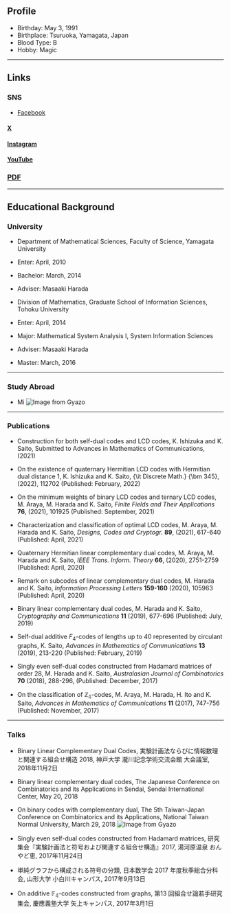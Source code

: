 <script type="text/javascript" async src="https://cdnjs.cloudflare.com/ajax/libs/mathjax/2.7.7/MathJax.js?config=TeX-MML-AM_CHTML">
</script>
<script type="text/x-mathjax-config">
 MathJax.Hub.Config({
 tex2jax: {
 inlineMath: [['$', '$'] ],
 displayMath: [ ['$$','$$'], ["\\[","\\]"] ]
 }
 });
</script>

 
## Profile
- Birthday: May 3, 1991
- Birthplace: Tsuruoka, Yamagata, Japan
- Blood Type: B
- Hobby: Magic

---

## Links
### SNS
 - [Facebook](https://www.facebook.com/profile.php/?id=100004925310388)

#### [X](https://twitter.com/ksaito495)

#### [Instagram](https://www.instagram.com/ksaito6174/)

#### [YouTube](https://m.youtube.com/@kensaito4606/featured)

### [PDF](https://www.dropbox.com/scl/fi/rli0f0yxkzy6sjxovw41n/20230510_cv_ksaito-2.pdf?rlkey=l1au6s5e4w3wahkhdntp63ik6&dl=0)

---

## Educational Background
### University 
- Department of Mathematical Sciences, Faculty of Science, Yamagata University
 - Enter: April, 2010
 - Bachelor: March, 2014
 - Adviser: Masaaki Harada

- Division of Mathematics, Graduate School of Information Sciences, Tohoku University
 - Enter: April, 2014
 - Major: Mathematical System Analysis I, System Information Sciences
 - Adviser: Masaaki Harada
 - Master: March, 2016

---

### Study Abroad
- Mi
![Image from Gyazo](https://i.gyazo.com/e2226fc0e56cd355c9eafc823ec3a29f.jpg)

---

### Publications
- Construction for both self-dual codes and LCD codes, K. Ishizuka and K. Saito, Submitted to Advances in Mathematics of Communications, (2021)

- On the existence of quaternary Hermitian LCD codes with Hermitian dual distance 1, K. Ishizuka and K. Saito, {\it Discrete Math.} {\bm 345}, (2022), 112702 (Published: February, 2022)

- On the minimum weights of binary LCD codes and ternary LCD codes, M. Araya, M. Harada and K. Saito, *Finite Fields and Their Applications* **76**, (2021), 101925 (Published: September, 2021)

- Characterization and classification of optimal LCD codes, M. Araya, M. Harada and K. Saito, *Designs, Codes and Cryptogr.* **89**, (2021), 617-640 (Published: April, 2021)

- Quaternary Hermitian linear complementary dual codes, M. Araya, M. Harada and K. Saito, *IEEE Trans. Inform. Theory* **66**, (2020), 2751-2759 (Published: April, 2020)

- Remark on subcodes of linear complementary dual codes, M. Harada and K. Saito, *Information Processing Letters* **159-160** (2020), 105963 (Published: April, 2020)

- Binary linear complementary dual codes, M. Harada and K. Saito, *Cryptography and Communications* **11** (2019), 677-696 (Published: July, 2019)

- Self-dual additive $F_4$-codes of lengths up to 40 represented by circulant graphs, K. Saito, *Advances in Mathematics of Communications* **13** (2019), 213-220 (Published: February, 2019)

- Singly even self-dual codes constructed from Hadamard matrices of order 28, M. Harada and K. Saito, *Australasian Journal of Combinatorics* **70** (2018), 288-296, (Published: December, 2017)

- On the classification of $\mathbb{Z_4}$-codes, M. Araya, M. Harada, H. Ito and K. Saito, *Advances in Mathematics of Communications* **11** (2017), 747-756 (Published: November, 2017)

---

### Talks
- Binary Linear Complementary Dual Codes, 実験計画法ならびに情報数理と関連する組合せ構造 2018, 神戸大学 瀧川記念学術交流会館 大会議室, 2018年11月2日

- Binary linear complementary dual codes, The Japanese Conference on Combinatorics and its Applications
in Sendai, Sendai International Center, May 20, 2018

- On binary codes with complementary dual, The 5th Taiwan-Japan Conference on Combinatorics and its Applications, National Taiwan Normal University, March 29, 2018
![Image from Gyazo](https://i.gyazo.com/247b5847bc8c2d1d6b27cdbb742195b6.jpg)

- Singly even self-dual codes constructed from Hadamard matrices, 研究集会『実験計画法と符号および関連する組合せ構造』2017, 湯河原温泉 おんやど恵, 2017年11月24日

- 単純グラフから構成される符号の分類, 日本数学会 2017 年度秋季総合分科会, 山形大学 小白川キャンパス, 2017年9月13日

- On additive $\mathbb{F_4}$-codes constructed from graphs, 第13 回組合せ論若手研究集会, 慶應義塾大学 矢上キャンパス, 2017年3月1日
